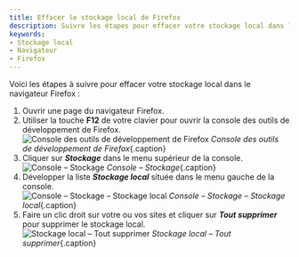 ```yaml
---
title: Effacer le stockage local de Firefox
description: Suivre les étapes pour effacer votre stockage local dans le navigateur Firefox.
keywords:
- Stockage local
- Navigateur
- Firefox
---
```

Voici les étapes à suivre pour effacer votre stockage local dans le navigateur Firefox :  

1. Ouvrir une page du navigateur Firefox.  
1. Utiliser la touche **F12** de votre clavier pour ouvrir la console des outils de développement de Firefox.  
![Console des outils de développement de Firefox](/img/fr/kb/KB2054.png) 
*Console des outils de développement de Firefox*{.caption}
1. Cliquer sur ***Stockage*** dans le menu supérieur de la console.  
![Console – Stockage](/img/fr/kb/KB2055.png) 
*Console – Stockage*{.caption}
1. Développer la liste ***Stockage local*** située dans le menu gauche de la console.  
![Console – Stockage – Stockage local](/img/fr/kb/KB2056.png) 
*Console – Stockage – Stockage local*{.caption}
1. Faire un clic droit sur votre ou vos sites et cliquer sur ***Tout supprimer*** pour supprimer le stockage local.  
![Stockage local – Tout supprimer](/img/fr/kb/KB2057.png) 
*Stockage local – Tout supprimer*{.caption}

